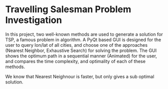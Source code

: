 # Travelling Salesman Problem Investigation
In this project, two well-known methods are used to generate a solution for TSP, a famous problem in algorithm. A PyQt based GUI is designed for the user to query lon/lat of all cities, and choose one of the approaches (Nearest Neighbor, Exhaustive Search) for solving the problem. The GUI shows the optimum path in a sequential manner (Animated) for the user, and compares the time complexity, and optimality of each of these methods.

We know that Nearest Neighnour is faster, but only gives a sub optimal solution.



